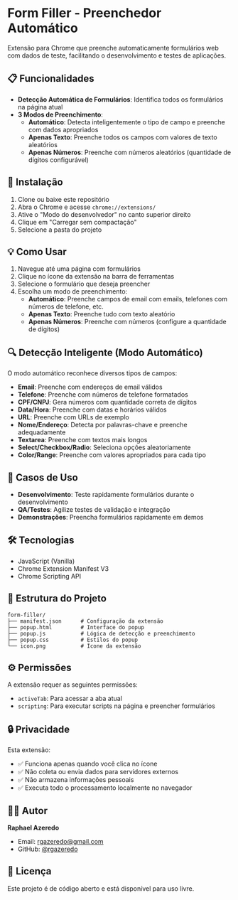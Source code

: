 # Form Filler - Preenchedor Automático

Extensão para Chrome que preenche automaticamente formulários web com dados de teste, facilitando o desenvolvimento e testes de aplicações.

## 📋 Funcionalidades

- **Detecção Automática de Formulários**: Identifica todos os formulários na página atual
- **3 Modos de Preenchimento**:
  - **Automático**: Detecta inteligentemente o tipo de campo e preenche com dados apropriados
  - **Apenas Texto**: Preenche todos os campos com valores de texto aleatórios
  - **Apenas Números**: Preenche com números aleatórios (quantidade de dígitos configurável)

## 🚀 Instalação

1. Clone ou baixe este repositório
2. Abra o Chrome e acesse `chrome://extensions/`
3. Ative o "Modo do desenvolvedor" no canto superior direito
4. Clique em "Carregar sem compactação"
5. Selecione a pasta do projeto

## 💡 Como Usar

1. Navegue até uma página com formulários
2. Clique no ícone da extensão na barra de ferramentas
3. Selecione o formulário que deseja preencher
4. Escolha um modo de preenchimento:
   - **Automático**: Preenche campos de email com emails, telefones com números de telefone, etc.
   - **Apenas Texto**: Preenche tudo com texto aleatório
   - **Apenas Números**: Preenche com números (configure a quantidade de dígitos)

## 🔍 Detecção Inteligente (Modo Automático)

O modo automático reconhece diversos tipos de campos:

- **Email**: Preenche com endereços de email válidos
- **Telefone**: Preenche com números de telefone formatados
- **CPF/CNPJ**: Gera números com quantidade correta de dígitos
- **Data/Hora**: Preenche com datas e horários válidos
- **URL**: Preenche com URLs de exemplo
- **Nome/Endereço**: Detecta por palavras-chave e preenche adequadamente
- **Textarea**: Preenche com textos mais longos
- **Select/Checkbox/Radio**: Seleciona opções aleatoriamente
- **Color/Range**: Preenche com valores apropriados para cada tipo

## 🎯 Casos de Uso

- **Desenvolvimento**: Teste rapidamente formulários durante o desenvolvimento
- **QA/Testes**: Agilize testes de validação e integração
- **Demonstrações**: Preencha formulários rapidamente em demos

## 🛠️ Tecnologias

- JavaScript (Vanilla)
- Chrome Extension Manifest V3
- Chrome Scripting API

## 📝 Estrutura do Projeto

```
form-filler/
├── manifest.json      # Configuração da extensão
├── popup.html         # Interface do popup
├── popup.js           # Lógica de detecção e preenchimento
├── popup.css          # Estilos do popup
└── icon.png           # Ícone da extensão
```

## ⚙️ Permissões

A extensão requer as seguintes permissões:

- `activeTab`: Para acessar a aba atual
- `scripting`: Para executar scripts na página e preencher formulários

## 🔒 Privacidade

Esta extensão:
- ✅ Funciona apenas quando você clica no ícone
- ✅ Não coleta ou envia dados para servidores externos
- ✅ Não armazena informações pessoais
- ✅ Executa todo o processamento localmente no navegador

## 👨‍💻 Autor

**Raphael Azeredo**
- Email: rgazeredo@gmail.com
- GitHub: [@rgazeredo](https://github.com/rgazeredo)

## 📄 Licença

Este projeto é de código aberto e está disponível para uso livre.
